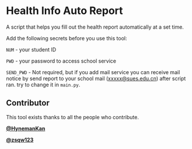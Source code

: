 # Health Info Auto Report

A script that helps you fill out the health report automatically at a set time.


Add the following secrets before you use this tool:


`NUM` - your student ID

`PWD` - your password to access school service

`SEND_PWD` - Not required, but if you add mail service you can receive mail notice by send report to your school mail
(xxxxx@sues.edu.cn) after script ran. try to change it in `main.py`.

## Contributor
This tool exists thanks to all the people who contribute.

[__@HynemanKan__](https://github.com/HynemanKan)

[__@zsqw123__](https://github.com/zsqw123)
